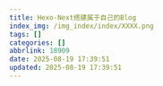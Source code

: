 ```yaml
---
title: Hexo-Next搭建属于自己的Blog
index_img: /img_index/index/XXXX.png
tags: []
categories: []
abbrlink: 18909
date: 2025-08-19 17:39:51
updated: 2025-08-19 17:39:51
---
```

